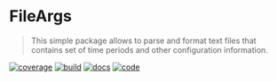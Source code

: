 # FileArgs

> This simple package allows to parse and format text files that contains set of time periods and other configuration information.

[![coverage](https://coveralls.io/repos/github/parro-it/fileargs/badge.svg?branch=master)](https://coveralls.io/github/parro-it/fileargs?branch=master) [![build](https://github.com/parro-it/fileargs/actions/workflows/go.yml/badge.svg)](https://github.com/parro-it/fileargs/actions/workflows/go.yml) [![docs](https://pkg.go.dev/badge/github.com/parro-it/fileargs.svg)](https://pkg.go.dev/github.com/parro-it/fileargs) [![code](https://api.codeclimate.com/v1/badges/cd953a22a0d47c429369/maintainability)](https://codeclimate.com/github/parro-it/fileargs/maintainability)
